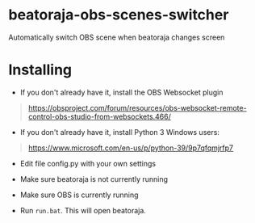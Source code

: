 # beatoraja-obs-scenes-switcher
Automatically switch OBS scene when beatoraja changes screen

# Installing

- If you don't already have it, install the OBS Websocket plugin
> https://obsproject.com/forum/resources/obs-websocket-remote-control-obs-studio-from-websockets.466/

- If you don't already have it, install Python 3
Windows users:
> https://www.microsoft.com/en-us/p/python-39/9p7qfqmjrfp7

- Edit file config.py with your own settings

- Make sure beatoraja is not currently running

- Make sure OBS is currently running
- Run `run.bat`. This will open beatoraja.
